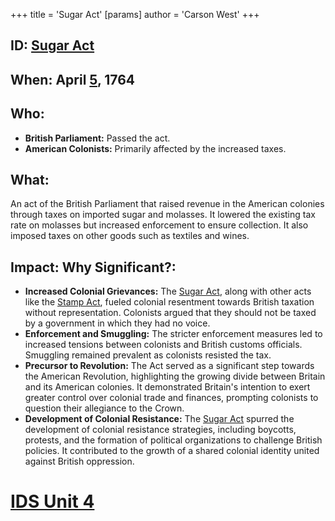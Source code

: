 +++
 title = 'Sugar Act'
[params]
	author = 'Carson West'
+++
## ID: [Sugar Act](./../sugar-act/) 
## When: April [5](./../5/), 1764

## Who:
* **British Parliament:**  Passed the act.
* **American Colonists:** Primarily affected by the increased taxes.

## What: 
An act of the British Parliament that raised revenue in the American colonies through taxes on imported sugar and molasses.  It lowered the existing tax rate on molasses but increased enforcement to ensure collection.  It also imposed taxes on other goods such as textiles and wines.

## Impact: Why Significant?:
* **Increased Colonial Grievances:** The [Sugar Act](./../sugar-act/), along with other acts like the [Stamp Act](./../stamp-act/), fueled colonial resentment towards British taxation without representation.  Colonists argued that they should not be taxed by a government in which they had no voice.
* **Enforcement and Smuggling:**  The stricter enforcement measures led to increased tensions between colonists and British customs officials. Smuggling remained prevalent as colonists resisted the tax.
* **Precursor to Revolution:** The Act served as a significant step towards the American Revolution, highlighting the growing divide between Britain and its American colonies. It demonstrated Britain's intention to exert greater control over colonial trade and finances, prompting colonists to question their allegiance to the Crown.
* **Development of Colonial Resistance:** The [Sugar Act](./../sugar-act/) spurred the development of colonial resistance strategies, including boycotts, protests, and the formation of political organizations to challenge British policies.  It contributed to the growth of a shared colonial identity united against British oppression.


# [IDS Unit 4](./../ids-unit-4/)
